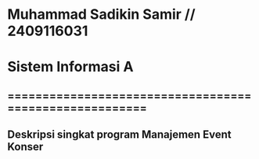 # Muhammad Sadikin Samir // 2409116031
# Sistem Informasi A

## =======================================================
## Deskripsi singkat program Manajemen Event Konser

